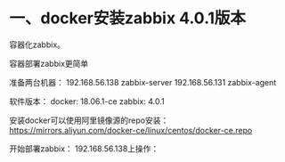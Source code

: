 # 一、docker安装zabbix 4.0.1版本

容器化zabbix。

容器部署zabbix更简单

准备两台机器：
192.168.56.138 zabbix-server
192.168.56.131 zabbix-agent

软件版本：
docker: 18.06.1-ce
zabbix: 4.0.1

安装docker可以使用阿里镜像源的repo安装：
https://mirrors.aliyun.com/docker-ce/linux/centos/docker-ce.repo

开始部署zabbix：
192.168.56.138上操作：
